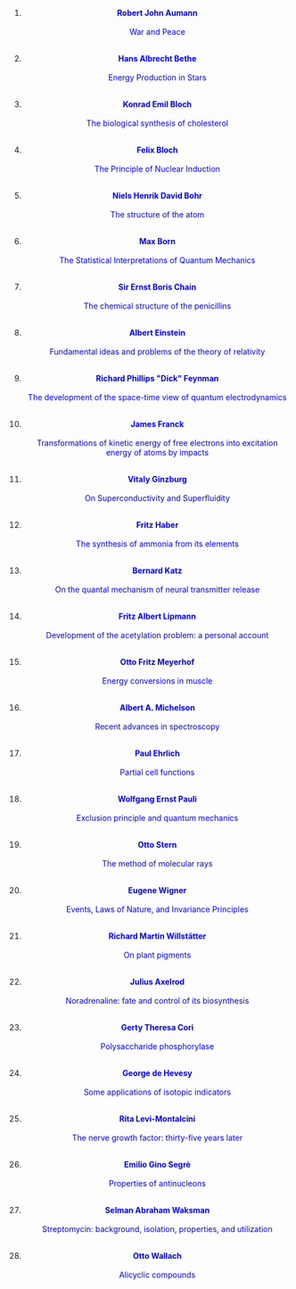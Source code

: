  1.  <a href="https://en.wikipedia.org/wiki/Robert_Aumann" target="_blank" style="text-decoration:none"> <font color="blue"> <center> <b>Robert John Aumann</b></center></font> </a></br>
<a href="https://github.com/manjunath5496/Jewish-Nobel-Lectures/blob/master/jwn(1).pdf" target="_blank" style="text-decoration:none"> <font color="blue"> <center> War and Peace</center></font> </a></br>
                
2. <a href="https://en.wikipedia.org/wiki/Hans_Bethe" target="_blank" style="text-decoration:none"> <font color="blue"> <center> <b>Hans Albrecht Bethe</b></center></font> </a></br>
               <a href="https://github.com/manjunath5496/Jewish-Nobel-Lectures/blob/master/jwn(2).pdf" target="_blank" style="text-decoration:none"> <font color="blue"> <center> Energy Production in Stars</center></font> </a></br>
                
 3.  <a href="https://en.wikipedia.org/wiki/Konrad_Emil_Bloch" target="_blank" style="text-decoration:none"> <font color="blue"> <center> <b>Konrad Emil Bloch</b></center></font> </a></br>
<a href="https://github.com/manjunath5496/Jewish-Nobel-Lectures/blob/master/jwn(3).pdf" target="_blank" style="text-decoration:none"> <font color="blue"> <center> The biological synthesis of cholesterol</center></font> </a></br>
                
4. <a href="https://en.wikipedia.org/wiki/Felix_Bloch" target="_blank" style="text-decoration:none"> <font color="blue"> <center><b> Felix Bloch</b></center></font> </a></br>
               <a href="https://github.com/manjunath5496/Jewish-Nobel-Lectures/blob/master/jwn(4).pdf" target="_blank" style="text-decoration:none"> <font color="blue"> <center> The Principle of Nuclear Induction</center></font> </a></br>
 

5.  <a href="https://en.wikipedia.org/wiki/Niels_Bohr" target="_blank" style="text-decoration:none"> <font color="blue"> <center> <b>Niels Henrik David Bohr</b></center></font> </a></br>
<a href="https://github.com/manjunath5496/Jewish-Nobel-Lectures/blob/master/jwn(5).pdf" target="_blank" style="text-decoration:none"> <font color="blue"> <center>The structure of the atom</center></font> </a></br>
                
6. <a href="https://en.wikipedia.org/wiki/Max_Born" target="_blank" style="text-decoration:none"> <font color="blue"> <center> <b>Max Born</b></center></font> </a></br>
               <a href="https://github.com/manjunath5496/Jewish-Nobel-Lectures/blob/master/jwn(6).pdf" target="_blank" style="text-decoration:none"> <font color="blue"> <center> The Statistical Interpretations of Quantum Mechanics</center></font> </a></br>
                
 7.  <a href="https://en.wikipedia.org/wiki/Ernst_Chain" target="_blank" style="text-decoration:none"> <font color="blue"> <center> <b>Sir Ernst Boris Chain</b></center></font> </a></br>
<a href="https://github.com/manjunath5496/Jewish-Nobel-Lectures/blob/master/jwn(7).pdf" target="_blank" style="text-decoration:none"> <font color="blue"> <center>The chemical structure of the penicillins</center></font> </a></br>
                
8. <a href="https://en.wikipedia.org/wiki/Albert_Einstein" target="_blank" style="text-decoration:none"> <font color="blue"> <center><b> Albert Einstein</b></center></font> </a></br>
               <a href="https://github.com/manjunath5496/Jewish-Nobel-Lectures/blob/master/jwn(8).pdf" target="_blank" style="text-decoration:none"> <font color="blue"> <center> Fundamental ideas and problems of the theory of relativity</center></font> </a></br>
               
 9.  <a href="https://en.wikipedia.org/wiki/Richard_Feynman" target="_blank" style="text-decoration:none"> <font color="blue"> <center> <b>Richard Phillips "Dick" Feynman</b></center></font> </a></br>
<a href="https://github.com/manjunath5496/Jewish-Nobel-Lectures/blob/master/jwn(9).pdf" target="_blank" style="text-decoration:none"> <font color="blue"> <center> The development of the space-time view of quantum electrodynamics</center></font> </a></br>
                
10. <a href="https://en.wikipedia.org/wiki/James_Franck" target="_blank" style="text-decoration:none"> <font color="blue"> <center> <b>James Franck</b></center></font> </a></br>
               <a href="https://github.com/manjunath5496/Jewish-Nobel-Lectures/blob/master/jwn(10).pdf" target="_blank" style="text-decoration:none"> <font color="blue"> <center> Transformations of kinetic energy of free electrons into excitation energy of atoms by impacts</center></font> </a></br>
                
 11.  <a href="https://en.wikipedia.org/wiki/Vitaly_Ginzburg" target="_blank" style="text-decoration:none"> <font color="blue"> <center> <b>Vitaly Ginzburg</b></center></font> </a></br>
<a href="https://github.com/manjunath5496/Jewish-Nobel-Lectures/blob/master/jwn(11).pdf" target="_blank" style="text-decoration:none"> <font color="blue"> <center>On Superconductivity and Superfluidity</center></font> </a></br>
                
12. <a href="https://en.wikipedia.org/wiki/Fritz_Haber" target="_blank" style="text-decoration:none"> <font color="blue"> <center><b> Fritz Haber </b></center></font> </a></br>
               <a href="https://github.com/manjunath5496/Jewish-Nobel-Lectures/blob/master/jwn(12).pdf" target="_blank" style="text-decoration:none"> <font color="blue"> <center> The synthesis of ammonia from its elements</center></font> </a></br>
 

13.  <a href="https://en.wikipedia.org/wiki/Bernard_Katz" target="_blank" style="text-decoration:none"> <font color="blue"> <center> <b>Bernard Katz</b></center></font> </a></br>
<a href="https://github.com/manjunath5496/Jewish-Nobel-Lectures/blob/master/jwn(13).pdf" target="_blank" style="text-decoration:none"> <font color="blue"> <center>On the quantal mechanism of neural transmitter release</center></font> </a></br>
                
14. <a href="https://en.wikipedia.org/wiki/Fritz_Albert_Lipmann" target="_blank" style="text-decoration:none"> <font color="blue"> <center> <b>Fritz Albert Lipmann </b></center></font> </a></br>
               <a href="https://github.com/manjunath5496/Jewish-Nobel-Lectures/blob/master/jwn(14).pdf" target="_blank" style="text-decoration:none"> <font color="blue"> <center> Development of the acetylation problem: a personal account</center></font> </a></br>
                
 15.  <a href="https://en.wikipedia.org/wiki/Otto_Fritz_Meyerhof" target="_blank" style="text-decoration:none"> <font color="blue"> <center> <b>Otto Fritz Meyerhof </b></center></font> </a></br>
<a href="https://github.com/manjunath5496/Jewish-Nobel-Lectures/blob/master/jwn(15).pdf" target="_blank" style="text-decoration:none"> <font color="blue"> <center>Energy conversions in muscle</center></font> </a></br>
                
16. <a href="https://en.wikipedia.org/wiki/Albert_A._Michelson" target="_blank" style="text-decoration:none"> <font color="blue"> <center><b>Albert A. Michelson</b></center></font> </a></br>
               <a href="https://github.com/manjunath5496/Jewish-Nobel-Lectures/blob/master/jwn(16).pdf" target="_blank" style="text-decoration:none"> <font color="blue"> <center> Recent advances in spectroscopy</center></font> </a></br>
               
17. <a href="https://en.wikipedia.org/wiki/Paul_Ehrlich" target="_blank" style="text-decoration:none"> <font color="blue"> <center><b> Paul Ehrlich</b></center></font> </a></br>
               <a href="https://github.com/manjunath5496/Jewish-Nobel-Lectures/blob/master/jwn(17).pdf" target="_blank" style="text-decoration:none"> <font color="blue"> <center> Partial cell functions</center></font> </a></br>
               
 18.  <a href="https://en.wikipedia.org/wiki/Wolfgang_Pauli" target="_blank" style="text-decoration:none"> <font color="blue"> <center> <b>Wolfgang Ernst Pauli</b></center></font> </a></br>
<a href="https://github.com/manjunath5496/Jewish-Nobel-Lectures/blob/master/jwn(18).pdf" target="_blank" style="text-decoration:none"> <font color="blue"> <center> Exclusion principle and quantum mechanics</center></font> </a></br>
                
19. <a href="https://en.wikipedia.org/wiki/Otto_Stern" target="_blank" style="text-decoration:none"> <font color="blue"> <center> <b>Otto Stern</b></center></font> </a></br>
               <a href="https://github.com/manjunath5496/Jewish-Nobel-Lectures/blob/master/jwn(19).pdf" target="_blank" style="text-decoration:none"> <font color="blue"> <center> The method of molecular rays</center></font> </a></br>
                
 20.  <a href="https://en.wikipedia.org/wiki/Eugene_Wigner" target="_blank" style="text-decoration:none"> <font color="blue"> <center> <b>Eugene Wigner</b></center></font> </a></br>
<a href="https://github.com/manjunath5496/Jewish-Nobel-Lectures/blob/master/jwn(20).pdf" target="_blank" style="text-decoration:none"> <font color="blue"> <center>Events, Laws of Nature, and Invariance Principles</center></font> </a></br>
                
21. <a href="https://en.wikipedia.org/wiki/Richard_Willst%C3%A4tter" target="_blank" style="text-decoration:none"> <font color="blue"> <center><b> Richard Martin Willstätter</b></center></font> </a></br>
               <a href="https://github.com/manjunath5496/Jewish-Nobel-Lectures/blob/master/jwn(21).pdf" target="_blank" style="text-decoration:none"> <font color="blue"> <center> On plant pigments</center></font> </a></br>
 

22.  <a href="https://en.wikipedia.org/wiki/Julius_Axelrod" target="_blank" style="text-decoration:none"> <font color="blue"> <center> <b>Julius Axelrod</b></center></font> </a></br>
<a href="https://github.com/manjunath5496/Jewish-Nobel-Lectures/blob/master/jwn(22).pdf" target="_blank" style="text-decoration:none"> <font color="blue"> <center>Noradrenaline: fate and control of its biosynthesis</center></font> </a></br>
                
23. <a href="https://en.wikipedia.org/wiki/Gerty_Cori" target="_blank" style="text-decoration:none"> <font color="blue"> <center> <b>Gerty Theresa Cori  </b></center></font> </a></br>
               <a href="https://github.com/manjunath5496/Jewish-Nobel-Lectures/blob/master/jwn(23).pdf" target="_blank" style="text-decoration:none"> <font color="blue"> <center> Polysaccharide phosphorylase</center></font> </a></br>
                
 24.  <a href="https://en.wikipedia.org/wiki/George_de_Hevesy" target="_blank" style="text-decoration:none"> <font color="blue"> <center> <b>George de Hevesy</b></center></font> </a></br>
<a href="https://github.com/manjunath5496/Jewish-Nobel-Lectures/blob/master/jwn(24).pdf" target="_blank" style="text-decoration:none"> <font color="blue"> <center>Some applications of isotopic indicators</center></font> </a></br>
                
25. <a href="https://en.wikipedia.org/wiki/Rita_Levi-Montalcini" target="_blank" style="text-decoration:none"> <font color="blue"> <center><b>Rita Levi-Montalcini</b></center></font> </a></br>
               <a href="https://github.com/manjunath5496/Jewish-Nobel-Lectures/blob/master/jwn(25).pdf" target="_blank" style="text-decoration:none"> <font color="blue"> <center> The nerve growth factor: thirty-five years later</center></font> </a></br>                             
 26. <a href="https://en.wikipedia.org/wiki/Emilio_Segr%C3%A8" target="_blank" style="text-decoration:none"> <font color="blue"> <center> <b>Emilio Gino Segrè  </b></center></font> </a></br>
               <a href="https://github.com/manjunath5496/Jewish-Nobel-Lectures/blob/master/jwn(26).pdf" target="_blank" style="text-decoration:none"> <font color="blue"> <center> Properties of antinucleons</center></font> </a></br>
                
 27.  <a href="https://en.wikipedia.org/wiki/Selman_Waksman" target="_blank" style="text-decoration:none"> <font color="blue"> <center> <b>Selman Abraham Waksman </b></center></font> </a></br>
<a href="https://github.com/manjunath5496/Jewish-Nobel-Lectures/blob/master/jwn(27).pdf" target="_blank" style="text-decoration:none"> <font color="blue"> <center>Streptomycin: background, isolation, properties, and utilization</center></font> </a></br>
                
28. <a href="https://en.wikipedia.org/wiki/Otto_Wallach" target="_blank" style="text-decoration:none"> <font color="blue"> <center><b>Otto Wallach</b></center></font> </a></br>
               <a href="https://github.com/manjunath5496/Jewish-Nobel-Lectures/blob/master/jwn(28).pdf" target="_blank" style="text-decoration:none"> <font color="blue"> <center> Alicyclic compounds</center></font> </a></br>             
               
               
